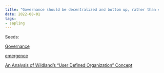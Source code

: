 ```yaml
---
title: "Governance should be decentralized and bottom up, rather than centralized and top down"
date: 2022-08-01
tags:
- sapling
---
```


Seeds:

[Governance](/notes/Governance.md)

[emergence](/content/notes/emergence.md)

[An Analysis of Wildland’s “User Defined Organization” Concept](quartz/content/articles/An%20Analysis%20of%20Wildland’s%20“User%20Defined%20Organization”%20Concept.md)




